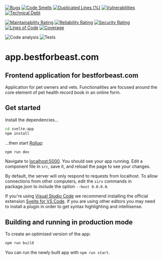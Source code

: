 [![Bugs](https://sonarcloud.io/api/project_badges/measure?project=best-for-beast_app.bestforbeast.com&metric=bugs)](https://sonarcloud.io/dashboard?id=best-for-beast_app.bestforbeast.com)
[![Code Smells](https://sonarcloud.io/api/project_badges/measure?project=best-for-beast_app.bestforbeast.com&metric=code_smells)](https://sonarcloud.io/dashboard?id=best-for-beast_app.bestforbeast.com)
[![Duplicated Lines (%)](https://sonarcloud.io/api/project_badges/measure?project=best-for-beast_app.bestforbeast.com&metric=duplicated_lines_density)](https://sonarcloud.io/dashboard?id=best-for-beast_app.bestforbeast.com)
[![Vulnerabilities](https://sonarcloud.io/api/project_badges/measure?project=best-for-beast_app.bestforbeast.com&metric=vulnerabilities)](https://sonarcloud.io/dashboard?id=best-for-beast_app.bestforbeast.com)
[![Technical Debt](https://sonarcloud.io/api/project_badges/measure?project=best-for-beast_app.bestforbeast.com&metric=sqale_index)](https://sonarcloud.io/dashboard?id=best-for-beast_app.bestforbeast.com)

[![Maintainability Rating](https://sonarcloud.io/api/project_badges/measure?project=best-for-beast_app.bestforbeast.com&metric=sqale_rating)](https://sonarcloud.io/dashboard?id=best-for-beast_app.bestforbeast.com)
[![Reliability Rating](https://sonarcloud.io/api/project_badges/measure?project=best-for-beast_app.bestforbeast.com&metric=reliability_rating)](https://sonarcloud.io/dashboard?id=best-for-beast_app.bestforbeast.com)
[![Security Rating](https://sonarcloud.io/api/project_badges/measure?project=best-for-beast_app.bestforbeast.com&metric=security_rating)](https://sonarcloud.io/dashboard?id=best-for-beast_app.bestforbeast.com)
[![Lines of Code](https://sonarcloud.io/api/project_badges/measure?project=best-for-beast_app.bestforbeast.com&metric=ncloc)](https://sonarcloud.io/dashboard?id=best-for-beast_app.bestforbeast.com)
[![Coverage](https://sonarcloud.io/api/project_badges/measure?project=best-for-beast_app.bestforbeast.com&metric=coverage)](https://sonarcloud.io/dashboard?id=best-for-beast_app.bestforbeast.com)

![Code analysis](https://github.com/best-for-beast/app.bestforbeast.com/workflows/Code%20analysis/badge.svg)
![Tests](https://github.com/best-for-beast/app.bestforbeast.com/workflows/Tests/badge.svg)

# app.bestforbeast.com

## Frontend application for bestforbeast.com

Application for pet owners and vets. Functionalities are focused around the core element of pet health record book in an online form.

## Get started

Install the dependencies...

```bash
cd svelte-app
npm install
```

...then start [Rollup](https://rollupjs.org):

```bash
npm run dev
```

Navigate to [localhost:5000](http://localhost:5000). You should see your app running. Edit a component file in `src`, save it, and reload the page to see your changes.

By default, the server will only respond to requests from localhost. To allow connections from other computers, edit the `sirv` commands in package.json to include the option `--host 0.0.0.0`.

If you're using [Visual Studio Code](https://code.visualstudio.com/) we recommend installing the official extension [Svelte for VS Code](https://marketplace.visualstudio.com/items?itemName=svelte.svelte-vscode). If you are using other editors you may need to install a plugin in order to get syntax highlighting and intellisense.

## Building and running in production mode

To create an optimised version of the app:

```bash
npm run build
```

You can run the newly built app with `npm run start`.
